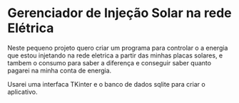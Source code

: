 # Gerenciador de Injeção Solar na rede Elétrica

<p>Neste pequeno projeto quero criar um programa para controlar o a energia que estou injetando na rede eletrica a partir das minhas placas solares, e tambem o consumo para saber a diferença e conseguir saber quanto pagarei na minha conta de energia.</p>
<p>Usarei uma interfaca TKinter e o banco de dados sqlite para criar o aplicativo.</p>
